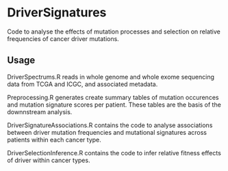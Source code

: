 # DriverSignatures

Code to analyse the effects of mutation processes and selection on relative frequencies of cancer driver mutations.

## Usage

DriverSpectrums.R reads in whole genome and whole exome sequencing data from TCGA and ICGC, and associated metadata.

Preprocessing.R generates create summary tables of mutation occurences and mutation signature scores per patient. These tables are the basis of the downnstream analysis.

DriverSignatureAssociations.R contains the code to analyse associations between driver mutation frequencies and mutational signatures across patients within each cancer type. 

DriverSelectionInference.R contains the code to infer relative fitness effects of driver within cancer types.
